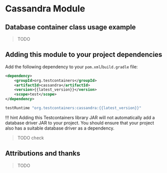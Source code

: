 # Cassandra Module

## Database container class usage example

> TODO

## Adding this module to your project dependencies

Add the following dependency to your `pom.xml`/`build.gradle` file:

```xml tab='Maven'
<dependency>
    <groupId>org.testcontainers</groupId>
    <artifactId>cassandra</artifactId>
    <version>{{latest_version}}</version>
    <scope>test</scope>
</dependency>
```

```groovy tab='Gradle'
testRuntime "org.testcontainers:cassandra:{{latest_version}}"
```


!!! hint
    Adding this Testcontainers library JAR will not automatically add a database driver JAR to your project. You should ensure that your project also has a suitable database driver as a dependency.
    
> TODO check

## Attributions and thanks

> TODO
